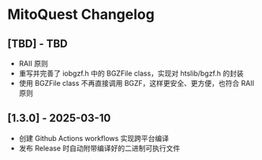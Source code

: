 # MitoQuest Changelog

## [TBD] - TBD

- RAII 原则
- 重写并完善了 iobgzf.h 中的 BGZFile class，实现对 htslib/bgzf.h 的封装
- 使用 BGZFile class 不再直接调用 BGZF，这样更安全、更方便，也符合 RAII 原则

## [1.3.0] - 2025-03-10

- 创建 Github Actions workflows 实现跨平台编译
- 发布 Release 时自动附带编译好的二进制可执行文件
